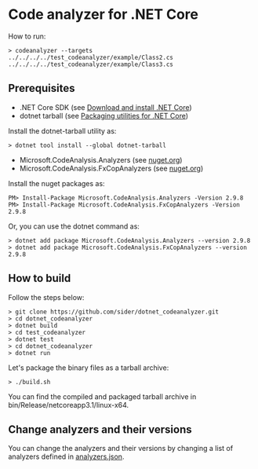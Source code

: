 # Code analyzer for .NET Core

How to run:
```shell script
> codeanalyzer --targets ../../../../test_codeanalyzer/example/Class2.cs ../../../../test_codeanalyzer/example/Class3.cs
```

## Prerequisites

- .NET Core SDK (see [Download and install .NET Core](https://docs.microsoft.com/ja-jp/dotnet/core/install/sdk))
- dotnet tarball (see [Packaging utilities for .NET Core](https://github.com/qmfrederik/dotnet-packaging))

Install the dotnet-tarball utility as:
```shell script
> dotnet tool install --global dotnet-tarball
```

- Microsoft.CodeAnalysis.Analyzers (see [nuget.org](https://www.nuget.org/packages/Microsoft.CodeAnalysis.Analyzers/))
- Microsoft.CodeAnalysis.FxCopAnalyzers (see [nuget.org](https://www.nuget.org/packages/Microsoft.CodeAnalysis.FxCopAnalyzers/))

Install the nuget packages as:
```shell script
PM> Install-Package Microsoft.CodeAnalysis.Analyzers -Version 2.9.8
PM> Install-Package Microsoft.CodeAnalysis.FxCopAnalyzers -Version 2.9.8
```

Or, you can use the dotnet command as:
```shell script
> dotnet add package Microsoft.CodeAnalysis.Analyzers --version 2.9.8
> dotnet add package Microsoft.CodeAnalysis.FxCopAnalyzers --version 2.9.8
```

## How to build

Follow the steps below:
```shell script
> git clone https://github.com/sider/dotnet_codeanalyzer.git
> cd dotnet_codeanalyzer
> dotnet build
> cd test_codeanalyzer
> dotnet test
> cd dotnet_codeanalyzer
> dotnet run
```

Let's package the binary files as a tarball archive:
```shell script
> ./build.sh
```
You can find the compiled and packaged tarball archive in bin/Release/netcoreapp3.1/linux-x64.

## Change analyzers and their versions

You can change the analyzers and their versions by changing a list of analyzers defined in [analyzers.json](dotnet_codeanalyzer/analyzers.json).
